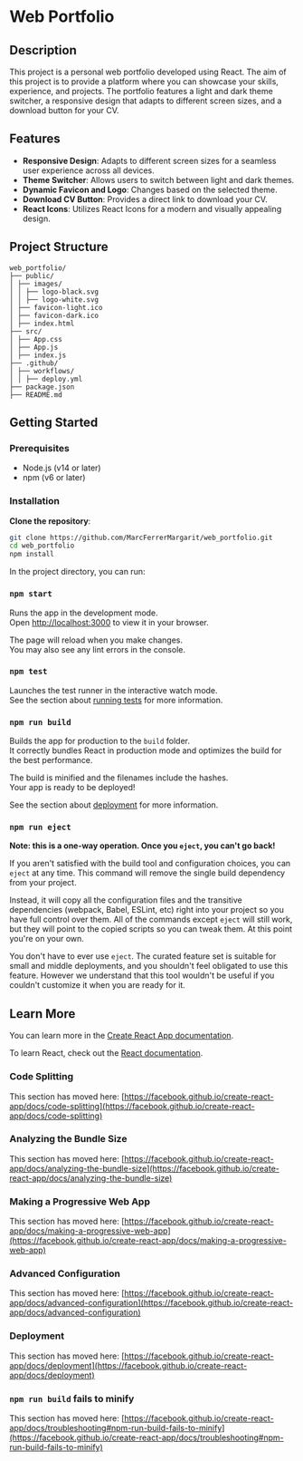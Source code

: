 # Web Portfolio

## Description

This project is a personal web portfolio developed using React. The aim of this project is to provide a platform where you can showcase your skills, experience, and projects. The portfolio features a light and dark theme switcher, a responsive design that adapts to different screen sizes, and a download button for your CV.

## Features

- **Responsive Design**: Adapts to different screen sizes for a seamless user experience across all devices.
- **Theme Switcher**: Allows users to switch between light and dark themes.
- **Dynamic Favicon and Logo**: Changes based on the selected theme.
- **Download CV Button**: Provides a direct link to download your CV.
- **React Icons**: Utilizes React Icons for a modern and visually appealing design.

## Project Structure

```
web_portfolio/
├── public/
│ ├── images/
│ │ ├── logo-black.svg
│ │ ├── logo-white.svg
│ ├── favicon-light.ico
│ ├── favicon-dark.ico
│ ├── index.html
├── src/
│ ├── App.css
│ ├── App.js
│ ├── index.js
├── .github/
│ ├── workflows/
│ │ ├── deploy.yml
├── package.json
├── README.md
```

## Getting Started

### Prerequisites

- Node.js (v14 or later)
- npm (v6 or later)

### Installation

**Clone the repository**:
   ```bash
   git clone https://github.com/MarcFerrerMargarit/web_portfolio.git
   cd web_portfolio
   npm install
   ```
In the project directory, you can run:

### `npm start`

Runs the app in the development mode.\
Open [http://localhost:3000](http://localhost:3000) to view it in your browser.

The page will reload when you make changes.\
You may also see any lint errors in the console.

### `npm test`

Launches the test runner in the interactive watch mode.\
See the section about [running tests](https://facebook.github.io/create-react-app/docs/running-tests) for more information.

### `npm run build`

Builds the app for production to the `build` folder.\
It correctly bundles React in production mode and optimizes the build for the best performance.

The build is minified and the filenames include the hashes.\
Your app is ready to be deployed!

See the section about [deployment](https://facebook.github.io/create-react-app/docs/deployment) for more information.

### `npm run eject`

**Note: this is a one-way operation. Once you `eject`, you can't go back!**

If you aren't satisfied with the build tool and configuration choices, you can `eject` at any time. This command will remove the single build dependency from your project.

Instead, it will copy all the configuration files and the transitive dependencies (webpack, Babel, ESLint, etc) right into your project so you have full control over them. All of the commands except `eject` will still work, but they will point to the copied scripts so you can tweak them. At this point you're on your own.

You don't have to ever use `eject`. The curated feature set is suitable for small and middle deployments, and you shouldn't feel obligated to use this feature. However we understand that this tool wouldn't be useful if you couldn't customize it when you are ready for it.

## Learn More

You can learn more in the [Create React App documentation](https://facebook.github.io/create-react-app/docs/getting-started).

To learn React, check out the [React documentation](https://reactjs.org/).

### Code Splitting

This section has moved here: [https://facebook.github.io/create-react-app/docs/code-splitting](https://facebook.github.io/create-react-app/docs/code-splitting)

### Analyzing the Bundle Size

This section has moved here: [https://facebook.github.io/create-react-app/docs/analyzing-the-bundle-size](https://facebook.github.io/create-react-app/docs/analyzing-the-bundle-size)

### Making a Progressive Web App

This section has moved here: [https://facebook.github.io/create-react-app/docs/making-a-progressive-web-app](https://facebook.github.io/create-react-app/docs/making-a-progressive-web-app)

### Advanced Configuration

This section has moved here: [https://facebook.github.io/create-react-app/docs/advanced-configuration](https://facebook.github.io/create-react-app/docs/advanced-configuration)

### Deployment

This section has moved here: [https://facebook.github.io/create-react-app/docs/deployment](https://facebook.github.io/create-react-app/docs/deployment)

### `npm run build` fails to minify

This section has moved here: [https://facebook.github.io/create-react-app/docs/troubleshooting#npm-run-build-fails-to-minify](https://facebook.github.io/create-react-app/docs/troubleshooting#npm-run-build-fails-to-minify)
